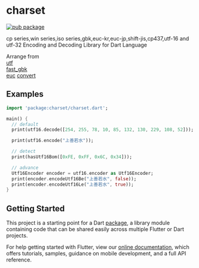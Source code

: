 # charset
[![pub package](https://img.shields.io/pub/v/charset.svg)](https://pub.dartlang.org/packages/charset)

cp series,win series,iso series,gbk,euc-kr,euc-jp,shift-jis,cp437,utf-16 and utf-32 Encoding and Decoding Library for Dart Language

Arrange from <br />
[utf](https://github.com/dart-archive/utf)<br />
[fast_gbk](https://github.com/lixiangthinker/fast_gbk)<br />
[euc](https://github.com/dsh0416/euc-jp)
[convert](https://github.com/dart-lang/convert)

## Examples

```dart
import 'package:charset/charset.dart';

main() {
  // default
  print(utf16.decode([254, 255, 78, 10, 85, 132, 130, 229, 108, 52]));

  print(utf16.encode("上善若水"));

  // detect
  print(hasUtf16Bom([0xFE, 0xFF, 0x6C, 0x34]));

  // advance
  Utf16Encoder encoder = utf16.encoder as Utf16Encoder;
  print(encoder.encodeUtf16Be("上善若水", false));
  print(encoder.encodeUtf16Le("上善若水", true));
}
```

## Getting Started

This project is a starting point for a Dart
[package](https://flutter.dev/developing-packages/),
a library module containing code that can be shared easily across
multiple Flutter or Dart projects.

For help getting started with Flutter, view our 
[online documentation](https://flutter.dev/docs), which offers tutorials, 
samples, guidance on mobile development, and a full API reference.
